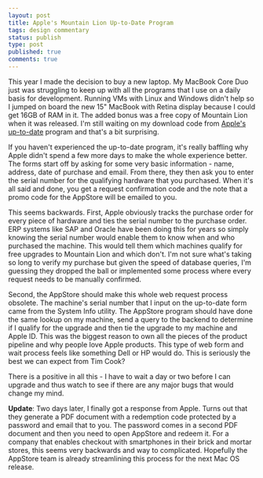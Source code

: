```yaml
---
layout: post
title: Apple's Mountain Lion Up-to-Date Program
tags: design commentary
status: publish
type: post
published: true
comments: true
---
```

This year I made the decision to buy a new laptop. My MacBook Core Duo just was 
struggling to keep up with all the programs that I use on a daily basis for 
development. Running VMs with Linux and Windows didn\'t help so I jumped on board 
the new 15\" MacBook with Retina display because I could get 16GB of RAM in it. 
The added bonus was a free copy of Mountain Lion when it was released. I\'m still 
waiting on my download code from [Apple\'s up-to-date][apple-uptodate] program and 
that\'s a bit surprising.

<!--EndExcerpt-->

If you haven\'t experienced the up-to-date program, it\'s really baffling why Apple 
didn\'t spend a few more days to make the whole experience better. The forms start 
off by asking for some very basic information - name, address, date of purchase 
and email. From there, they then ask you to enter the serial number for the qualifying 
hardware that you purchased. When it\'s all said and done, you get a request 
confirmation code and the note that a promo code for the AppStore will be emailed 
to you.

This seems backwards. First, Apple obviously tracks the purchase order for every 
piece of hardware and ties the serial number to the purchase order. ERP systems 
like SAP and Oracle have been doing this for years so simply knowing the serial 
number would enable them to know when and who purchased the machine. This would tell 
them which machines qualify for free upgrades to Mountain Lion and which don\'t. I\'m 
not sure what\'s taking so long to verify my purchase but given the speed of database 
queries, I\'m guessing they dropped the ball or implemented some process where every 
request needs to be manually confirmed.

Second, the AppStore should make this whole web request process obsolete. The machine\'s 
serial number that I input on the up-to-date form came from the System Info utility. 
The AppStore program should have done the same lookup on my machine, send a query to 
the backend to determine if I qualify for the upgrade and then tie the upgrade to my 
machine and Apple ID. This was the biggest reason to own all the pieces of the product 
pipeline and why people love Apple products. This type of web form and wait process 
feels like something Dell or HP would do. This is seriously the best we can expect 
from Tim Cook?

There is a positive in all this - I have to wait a day or two before I can upgrade and 
thus watch to see if there are any major bugs that would change my mind.

__Update__: Two days later, I finally got a response from Apple. Turns out that they 
generate a PDF document with a redemption code protected by a password and email that 
to you. The password comes in a second PDF document and then you need to open AppStore 
and redeem it. For a company that enables checkout with smartphones in their brick and 
mortar stores, this seems very backwards and way to complicated. Hopefully the AppStore 
team is already streamlining this process for the next Mac OS release.

[apple-uptodate]: http://www.apple.com/osx/uptodate/

